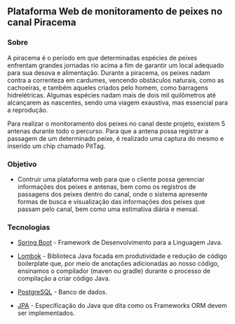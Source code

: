 ## Plataforma Web de monitoramento de peixes no canal Piracema

### Sobre
A piracema é o período em que determinadas espécies de peixes enfrentam grandes jornadas rio acima a fim de garantir um local adequado para sua desova e alimentação. Durante a piracema, os peixes nadam contra a correnteza em cardumes, vencendo obstáculos naturais, como as cachoeiras, e também aqueles criados pelo homem, como barragens hidrelétricas. Algumas espécies nadam mais de dois mil quilômetros até alcançarem as nascentes, sendo uma viagem exaustiva, mas essencial para a reprodução.

Para realizar o monitoramento dos peixes no canal deste projeto, existem 5 antenas durante todo o percurso. Para que a antena possa registrar a passagem de um determinado peixe, é realizado uma captura do mesmo e inserido um chip chamado PitTag.

### Objetivo

- Contruir uma plataforma web para que o cliente possa gerenciar informações dos peixes e antenas, bem como os registros de passagens dos peixes dentro do canal, onde o sistema apresente formas de busca e visualização das informações dos peixes que passam pelo canal, bem como uma estimativa diária e mensal.


### Tecnologias

- [Spring Boot](https://spring.io/projects/spring-boot) - Framework de Desenvolvimento para a Linguagem Java.

- [Lombok](https://projectlombok.org/) - Biblioteca Java focada em produtividade e redução de código boilerplate que, por meio de anotações adicionadas ao nosso código, ensinamos o compilador (maven ou gradle) durante o processo de compilação a criar código Java.

- [PostgreSQL](https://www.postgresql.org/download/) - Banco de dados.

- [JPA](https://hibernate.org/orm/) - Especificação do Java que dita como os Frameworks ORM devem ser implementados.
